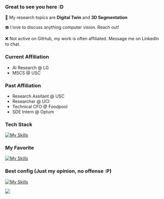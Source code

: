 ### Great to see you here :D

🚪 My research topics are **Digital Twin** and **3D Segmentation**

☎️ I love to discuss anything computer vision. Reach out!

❌ Not active on GitHub, my work is often affiliated. Message me on LinkedIn to chat.

### Current Affiliation
- AI Research @ LG
- MSCS @ USC

### Past Affiliation
- Research Assitant @ USC
- Researcher @ UCI
- Technical CFO @ Foodpool
- SDE Intern @ Optum

### Tech Stack
[![My Skills](https://skillicons.dev/icons?i=py,pytorch,tensorflow,opencv,threejs,cpp,c,docker,cmake,bash,r,rust,mongodb,firebase,aws,mysql,express,nodejs,html,js)](https://skillicons.dev)

### My Favorite
[![My Skills](https://skillicons.dev/icons?i=ubuntu,obsidian,vscode,sublime,github,gitlab,stackoverflow,latex)](https://skillicons.dev)

### Best config (Just my opinion, no offense :P)
[![My Skills](https://skillicons.dev/icons?i=yarn)](https://skillicons.dev)

![](https://komarev.com/ghpvc/?username=shbyun080&style=plastic&color=red&label=views&abbreviated=true)
